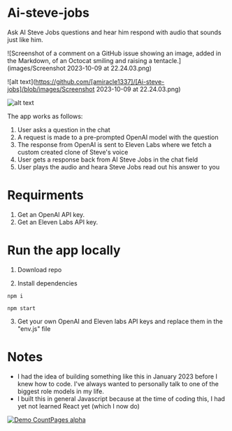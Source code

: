 # Ai-steve-jobs
Ask AI Steve Jobs questions and hear him respond with audio that sounds just like him.

![Screenshot of a comment on a GitHub issue showing an image, added in the Markdown, of an Octocat smiling and raising a tentacle.](images/Screenshot 2023-10-09 at 22.24.03.png)

![alt text](https://github.com/[amiracle1337]/[Ai-steve-jobs]/blob/images/Screenshot 2023-10-09 at 22.24.03.png)

![alt text]([http://url/to/img.png](https://drive.google.com/file/d/1ra2g5YYPU0joA-2WNkC6JWMWcZGK3SDt/view?usp=sharing))


The app works as follows:
  1. User asks a question in the chat
  2. A request is made to a pre-prompted OpenAI model with the question
  3. The response from OpenAI is sent to Eleven Labs where we fetch a custom created clone of Steve's voice
  5. User gets a response back from AI Steve Jobs in the chat field
  6. User plays the audio and heara Steve Jobs read out his answer to you

# Requirments
  1. Get an OpenAI API key.
  2. Get an Eleven Labs API key.


# Run the app locally
  1. Download repo

  2. Install dependencies
```
npm i
```
```
npm start
```
  3. Get your own OpenAI and Eleven labs API keys and replace them in the "env.js" file

# Notes
- I had the idea of building something like this in January 2023 before I knew how to code. I've always wanted to personally talk to one of the biggest role models in my life.
- I built this in general Javascript because at the time of coding this, I had yet not learned React yet (which I now do)
 

[![Demo CountPages alpha](https://share.gifyoutube.com/KzB6Gb.gif)](https://www.youtube.com/watch?v=ek1j272iAmc)

